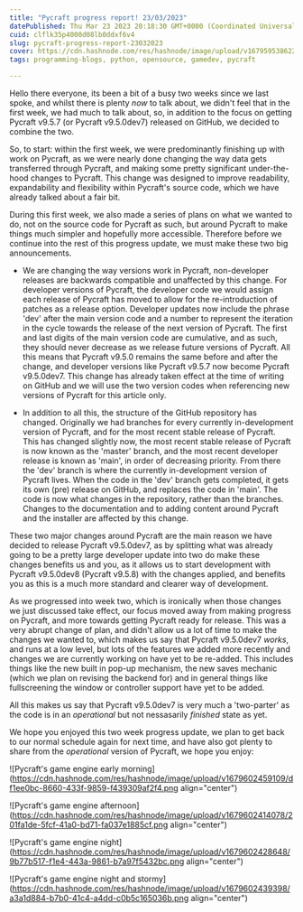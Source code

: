 ```yaml
---
title: "Pycraft progress report! 23/03/2023"
datePublished: Thu Mar 23 2023 20:18:30 GMT+0000 (Coordinated Universal Time)
cuid: clflk35p4000d08lb0ddxf6v4
slug: pycraft-progress-report-23032023
cover: https://cdn.hashnode.com/res/hashnode/image/upload/v1679595386229/2fdc1942-6f3f-44d1-96d7-72e733b86be7.png
tags: programming-blogs, python, opensource, gamedev, pycraft

---
```


Hello there everyone, its been a bit of a busy two weeks since we last spoke, and whilst there is plenty *now* to talk about, we didn't feel that in the first week, we had much to talk about, so, in addition to the focus on getting Pycraft v9.5.7 (or Pycraft v9.5.0dev7) released on GitHub, we decided to combine the two.

So, to start: within the first week, we were predominantly finishing up with work on Pycraft, as we were nearly done changing the way data gets transferred through Pycraft, and making some pretty significant under-the-hood changes to Pycraft. This change was designed to improve readability, expandability and flexibility within Pycraft's source code, which we have already talked about a fair bit.

During this first week, we also made a series of plans on what we wanted to do, not on the source code for Pycraft as such, but around Pycraft to make things much simpler and hopefully more accessible. Therefore before we continue into the rest of this progress update, we must make these two big announcements.

* We are changing the way versions work in Pycraft, non-developer releases are backwards compatible and unaffected by this change. For developer versions of Pycraft, the developer code we would assign each release of Pycraft has moved to allow for the re-introduction of patches as a release option. Developer updates now include the phrase 'dev' after the main version code and a number to represent the iteration in the cycle towards the release of the next version of Pycraft. The first and last digits of the main version code are cumulative, and as such, they should never decrease as we release future versions of Pycraft. All this means that Pycraft v9.5.0 remains the same before and after the change, and developer versions like Pycraft v9.5.7 now become Pycraft v9.5.0dev7. This change has already taken effect at the time of writing on GitHub and we will use the two version codes when referencing new versions of Pycraft for this article only.
    
* In addition to all this, the structure of the GitHub repository has changed. Originally we had branches for every currently in-development version of Pycraft, and for the most recent stable release of Pycraft. This has changed slightly now, the most recent stable release of Pycraft is now known as the 'master' branch, and the most recent developer release is known as 'main', in order of decreasing priority. From there the 'dev' branch is where the currently in-development version of Pycraft lives. When the code in the 'dev' branch gets completed, it gets its own (pre) release on GitHub, and replaces the code in 'main'. The code is now what changes in the repository, rather than the branches. Changes to the documentation and to adding content around Pycraft and the installer are affected by this change.
    

These two major changes around Pycraft are the main reason we have decided to release Pycraft v9.5.0dev7, as by splitting what was already going to be a pretty large developer update into two do make these changes benefits us and you, as it allows us to start development with Pycraft v9.5.0dev8 (Pycraft v9.5.8) with the changes applied, and benefits you as this is a much more standard and clearer way of development.

As we progressed into week two, which is ironically when those changes we just discussed take effect, our focus moved away from making progress on Pycraft, and more towards getting Pycraft ready for release. This was a very abrupt change of plan, and didn't allow us a lot of time to make the changes we wanted to, which makes us say that Pycraft v9.5.0dev7 *works*, and runs at a low level, but lots of the features we added more recently and changes we are currently working on have yet to be re-added. This includes things like the new built in pop-up mechanism, the new saves mechanic (which we plan on revising the backend for) and in general things like fullscreening the window or controller support have yet to be added.

All this makes us say that Pycraft v9.5.0dev7 is very much a 'two-parter' as the code is in an *operational* but not nessasarily *finished* state as yet.

We hope you enjoyed this two week progress update, we plan to get back to our normal schedule again for next time, and have also got plenty to share from the *operational* version of Pycraft, we hope you enjoy:

![Pycraft's game engine early morning](https://cdn.hashnode.com/res/hashnode/image/upload/v1679602459109/df1ee0bc-8660-433f-9859-f439309af2f4.png align="center")

![Pycraft's game engine afternoon](https://cdn.hashnode.com/res/hashnode/image/upload/v1679602414078/201fa1de-5fcf-41a0-bd71-fa037e1885cf.png align="center")

![Pycraft's game engine night](https://cdn.hashnode.com/res/hashnode/image/upload/v1679602428648/9b77b517-f1e4-443a-9861-b7a97f5432bc.png align="center")

![Pycraft's game engine night and stormy](https://cdn.hashnode.com/res/hashnode/image/upload/v1679602439398/a3a1d884-b7b0-41c4-a4dd-c0b5c165036b.png align="center")